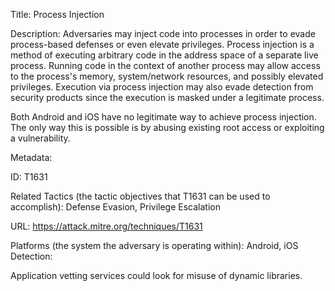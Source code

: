 Title: Process Injection

Description: Adversaries may inject code into processes in order to evade process-based defenses or even elevate privileges. Process injection is a method of executing arbitrary code in the address space of a separate live process. Running code in the context of another process may allow access to the process's memory, system/network resources, and possibly elevated privileges. Execution via process injection may also evade detection from security products since the execution is masked under a legitimate process.

Both Android and iOS have no legitimate way to achieve process injection. The only way this is possible is by abusing existing root access or exploiting a vulnerability.

Metadata:

ID: T1631

Related Tactics (the tactic objectives that T1631 can be used to accomplish): Defense Evasion, Privilege Escalation

URL: https://attack.mitre.org/techniques/T1631

Platforms (the system the adversary is operating within): Android, iOS Detection:

Application vetting services could look for misuse of dynamic libraries.